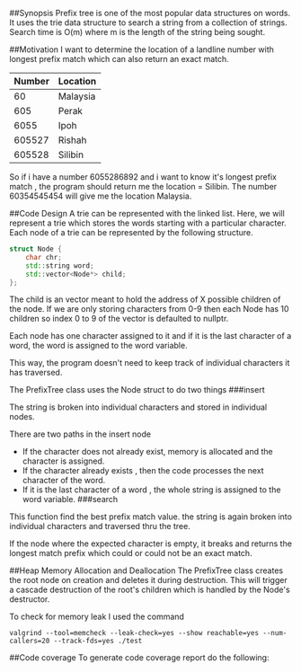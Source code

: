 ##Synopsis
Prefix tree is one of the most popular data structures on words.
It uses the trie data structure to search a string from a collection
of strings. Search time is O(m) where m is the length of the string
being sought.

##Motivation
I want to determine the location of a landline number with longest prefix match which can also return an exact match.

|Number | Location|
|---   |---      |
|60    |Malaysia |
|605   |Perak    |
|6055  |Ipoh     |
|605527|Rishah   |
|605528|Silibin  |

So if i have a number 6055286892 and i want to know it's longest prefix match , the program should return me the location = Silibin. The number 60354545454 will give me the location Malaysia. 


##Code Design
A trie can be represented with the linked list. Here, we will represent a trie which stores the words starting with a particular character. Each node of a trie can be represented by the following structure.

```cpp
struct Node {
    char chr;
    std::string word;
    std::vector<Node*> child;
};
```
The child is an vector meant to hold the address of X possible children of the node. If we are only storing characters from 0-9 then each Node has 10 children so index 0 to 9 of the vector is defaulted to nullptr. 

Each node has one character assigned to it and if it is the last character of a word, the word is assigned to the word variable.

This way, the program doesn't need to keep track of individual characters it has traversed.


The PrefixTree class uses the Node struct to do two things
###insert

The string is broken into individual characters and stored in individual nodes. 

There are two paths in the insert node
- If the character does not already exist, memory is allocated and the character is assigned.
- If the character already exists , then the code processes the next character of the word.
- If it is the last character of a word , the whole string is assigned to the word variable. 
###search

This function find the best prefix match value. the string is again broken into individual characters and traversed thru the tree.

If the node where the expected character is empty, it breaks and returns the longest match prefix which could or could not be an exact match. 


##Heap Memory Allocation and Deallocation
The PrefixTree class creates the root node on creation and deletes it during destruction.
This will trigger a cascade destruction of the root's children which is handled by the Node's destructor.

To check for memory leak I used the command 
```
valgrind --tool=memcheck --leak-check=yes --show reachable=yes --num-callers=20 --track-fds=yes ./test
```

##Code coverage
To generate code coverage report do the following:


